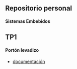 ## Repositorio personal
#### Sistemas Embebidos

## TP1

#### Portón levadizo
- [documentación](https://github.com/matiassambrizzi/embebidos_sambrizzi/blob/master/TP1/porton_levadizo/documentacion.md)
